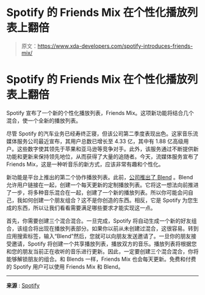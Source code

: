 # Spotify 的 Friends Mix 在个性化播放列表上翻倍

> 原文：<https://www.xda-developers.com/spotify-introduces-friends-mix/>

# Spotify 的 Friends Mix 在个性化播放列表上翻倍

Spotify 宣布了一个新的个性化播放列表，Friends Mix。这项新功能将结合几个混合，使一个全新的播放列表。

尽管 Spotify 的汽车业务已经寿终正寝，但该公司第二季度表现出色。这家音乐流媒体服务公司最近宣布，其用户总数已增长至 4.33 亿，其中有 1.88 亿高级用户。这些数字使其领先于苹果和亚马逊等竞争对手。此外，该服务通过不断提供新功能和更新来保持领先地位，从而获得了大量的追随者。今天，流媒体服务宣布了 Friends Mix，这是一种听音乐的新方式，应该非常有趣和个性化。

新功能是平台上推出的第二个协作播放列表。此前，[公司推出了 Blend](https://www.xda-developers.com/spotify-blend-playlist-10-people-artists/) 。Blend 允许用户链接在一起，创建一个每天更新的定制播放列表。它将这一想法向前推进了一步，将多种音乐混合在一起，创建了一个新的播放列表。所以你可能会问自己，我如何创建一个朋友组合？这不是你创造的东西。相反，它是 Spotify 为您生成的东西，所以让我们看看需要满足哪些要求才能实现这一点。

首先，你需要创建三个混合混合。一旦完成，Spotify 将自动生成一个新的好友组合，该组合将出现在播放列表部分。如果你以前从未创建过混合，这很容易。转到应用搜索标签，输入“Blend”然后，您就可以向朋友发送邀请了。一旦你的朋友接受邀请，Spotify 将创建一个共享播放列表，播放双方的音乐。播放列表将根据您和您的朋友当前正在收听的音乐进行更新。因此，一定要创建三个混合混合，你将能够解锁朋友的组合。和 Blends 一样，Friends Mix 也会每天更新。免费和付费的 Spotify 用户可以使用 Friends Mix 和 Blend。

* * *

**来源** : [Spotify](https://newsroom.spotify.com/2022-07-28/jam-to-the-hits-your-bffs-love-with-friends-mix-your-newest-personalized-playlist/)
